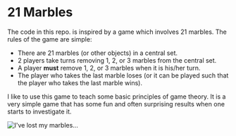 # 21 Marbles

The code in this repo. is inspired by a game which involves 21 marbles.  The rules of the game are simple:

- There are 21 marbles (or other objects) in a central set.
- 2 players take turns removing 1, 2, or 3 marbles from the central set.
- A player **must** remove 1, 2, or 3 marbles when it is his/her turn.
- The player who takes the last marble loses (or it can be played such that the player who takes the last marble wins).

I like to use this game to teach some basic principles of game theory.  It is a very simple game that has some fun and often surprising results when one starts to investigate it.

![I've lost my marbles...](https://raw.githubusercontent.com/fhightower/21-marbles-python/master/marbles.gif)
